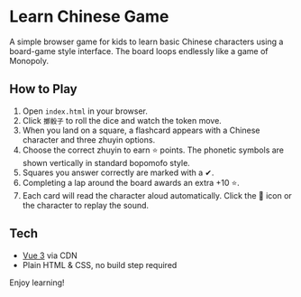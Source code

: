 # Learn Chinese Game

A simple browser game for kids to learn basic Chinese characters using a board-game style interface. The board loops endlessly like a game of Monopoly.

## How to Play

1. Open `index.html` in your browser.
2. Click `擲骰子` to roll the dice and watch the token move.
3. When you land on a square, a flashcard appears with a Chinese character and three zhuyin options.
4. Choose the correct zhuyin to earn ⭐ points. The phonetic symbols are shown vertically in standard bopomofo style.
5. Squares you answer correctly are marked with a ✔.
6. Completing a lap around the board awards an extra +10 ⭐.
7. Each card will read the character aloud automatically. Click the 🎵 icon or the character to replay the sound.

## Tech

- [Vue 3](https://vuejs.org/) via CDN
- Plain HTML & CSS, no build step required

Enjoy learning!

